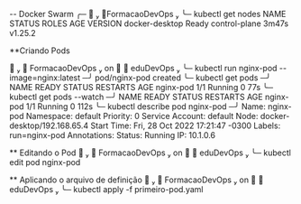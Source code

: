 -- Docker Swarm
╭─   FormacaoDevOps 
╰─ kubectl get nodes
NAME             STATUS   ROLES           AGE     VERSION
docker-desktop   Ready    control-plane   3m47s   v1.25.2

**Criando Pods

    FormacaoDevOps  on   eduDevOps 
╰─ kubectl run nginx-pod --image=nginx:latest                                               ─╯
pod/nginx-pod created
╰─ kubectl get pods                                                                         ─╯
NAME        READY   STATUS    RESTARTS   AGE
nginx-pod   1/1     Running   0          77s
╰─ kubectl get pods --watch                                                                 ─╯
NAME        READY   STATUS    RESTARTS   AGE
nginx-pod   1/1     Running   0          112s
╰─ kubectl describe pod nginx-pod                                                           ─╯
Name:             nginx-pod
Namespace:        default
Priority:         0
Service Account:  default
Node:             docker-desktop/192.168.65.4
Start Time:       Fri, 28 Oct 2022 17:21:47 -0300
Labels:           run=nginx-pod
Annotations:      <none>
Status:           Running
IP:               10.1.0.6

** Editando o Pod
    FormacaoDevOps  on   eduDevOps 
╰─ kubectl edit pod nginx-pod 

** Aplicando o arquivo de definição
    FormacaoDevOps  on   eduDevOps 
╰─ kubectl apply -f primeiro-pod.yaml
